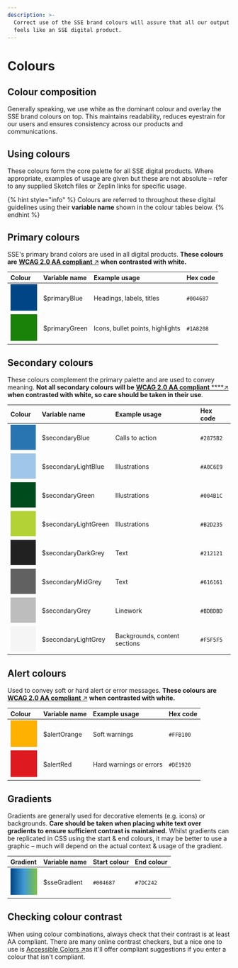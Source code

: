 ```yaml
---
description: >-
  Correct use of the SSE brand colours will assure that all our output looks &
  feels like an SSE digital product.
---
```


# Colours

## Colour composition

Generally speaking, we  use white as the dominant colour and overlay the SSE brand colours on top. This maintains readability, reduces eyestrain for our users and ensures consistency across our products and communications.

## Using colours

These colours form the core palette for all SSE digital products. Where appropriate, examples of usage are given but these are not absolute – refer to any supplied Sketch files or Zeplin links for specific usage.

{% hint style="info" %}
Colours are referred to throughout these digital guidelines using their **variable name** shown in the colour tables below.
{% endhint %}

## Primary colours

SSE's primary brand colors are used in all digital products. **These colours are** [**WCAG 2.0 AA compliant** ↗](https://www.w3.org/TR/WCAG20/#visual-audio-contrast) **when contrasted with white.**

| **Colour** | **Variable name** | **Example usage** | **Hex code** |
| :--- | :--- | :--- | :--- |
| ![](../../.gitbook/assets/primaryblue.png) | $primaryBlue | Headings, labels, titles | `#004687` |
| ![](../../.gitbook/assets/primarygreen.png) | $primaryGreen | Icons, bullet points, highlights | `#1A8208` |

## Secondary colours

These colours complement the primary palette and are used to convey meaning. **Not all secondary colours will be** [**WCAG 2.0 AA compliant**](https://www.w3.org/TR/WCAG20/#visual-audio-contrast)[ ****↗](https://www.w3.org/TR/WCAG20/#visual-audio-contrast) **when contrasted with white, so care should be taken in their use**.

| **Colour** | **Variable name** | **Example usage** | **Hex code** |
| :--- | :--- | :--- | :--- |
| ![](../../.gitbook/assets/secondaryblue.png) | $secondaryBlue | Calls to action | `#2875B2` |
| ![](../../.gitbook/assets/secondarylightblue.png) | $secondaryLightBlue | Illustrations | `#A0C6E9` |
| ![](../../.gitbook/assets/secondarygreen.png) | $secondaryGreen | Illustrations | `#004B1C` |
| ![](../../.gitbook/assets/secondarylightgreen.png) | $secondaryLightGreen | Illustrations | `#B2D235` |
| ![](../../.gitbook/assets/secondarydarkgrey.png) | $secondaryDarkGrey | Text | `#212121` |
| ![](../../.gitbook/assets/secondarymidgrey.png) | $secondaryMidGrey | Text | `#616161` |
| ![](../../.gitbook/assets/secondarygrey.png) | $secondaryGrey | Linework | `#BDBDBD` |
| ![](../../.gitbook/assets/secondarylightgrey.png) | $secondaryLightGrey | Backgrounds, content sections | `#F5F5F5` |

## Alert colours

Used to convey soft or hard alert or error messages. **These colours are** [**WCAG 2.0 AA compliant** ↗](https://www.w3.org/TR/WCAG20/#visual-audio-contrast) **when contrasted with white.**

| **Colour** | **Variable name** | **Example usage** | **Hex code** |
| :--- | :--- | :--- | :--- |
| ![](../../.gitbook/assets/alertorange.png) | $alertOrange | Soft warnings | `#FFB100` |
| ![](../../.gitbook/assets/alertred.png) | $alertRed | Hard warnings or errors | `#DE1920` |

## Gradients

Gradients are generally used for decorative elements \(e.g. icons\) or backgrounds. **Care should be taken when placing white text over gradients to ensure sufficient contrast is maintained.** Whilst gradients can be replicated in CSS using the start & end colours, it may be better to use a graphic – much will depend on the actual context & usage of the gradient.

| **Gradient** | Variable name | **Start colour** | **End colour** |
| :--- | :--- | :--- | :--- |
| ![](../../.gitbook/assets/digital-gradient.png) | $sseGradient | `#004687` | `#7DC242` |

## Checking colour contrast

When using colour combinations, always check that their contrast is at least AA compliant. There are many online contrast checkers, but a nice one to use is [Accessible Colors ↗](http://accessible-colors.com)as it'll offer compliant suggestions if you enter a colour that isn't compliant.



